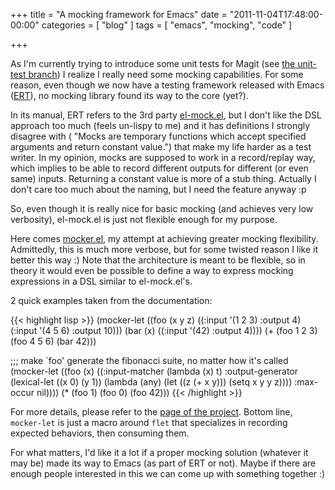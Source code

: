 +++
title = "A mocking framework for Emacs"
date = "2011-11-04T17:48:00-00:00"
categories = [ "blog" ]
tags = [ "emacs", "mocking", "code" ]

+++


As I'm currently trying to introduce some unit tests for Magit (see
[the unit-test branch](https://github.com/magit/magit/tree/unit-tests))
I realize I really need some mocking capabilities. For some reason, even though
we now have a testing framework released with Emacs
([ERT](http://www.emacswiki.org/emacs/ErtTestLibrary)), no mocking library
found its way to the core (yet?).

In its manual, ERT refers to the 3rd party
[el-mock.el](http://www.emacswiki.org/emacs/EmacsLispMock), but I don't like
the DSL approach too much (feels un-lispy to me) and it has definitions
I strongly disagree with ( "Mocks are temporary functions which accept
specified arguments and return constant value.") that make my life harder as
a test writer.  In my opinion, mocks are supposed to work in a record/replay
way, which implies to be able to record different outputs for different (or
even same) inputs. Returning a constant value is more of a stub thing. Actually
I don't care too much about the naming, but I need the feature anyway :p

So, even though it is really nice for basic mocking (and achieves very low
verbosity), el-mock.el is just not flexible enough for my purpose.

Here comes [mocker.el](https://github.com/sigma/mocker.el), my attempt at
achieving greater mocking flexibility.  Admittedly, this is much more verbose,
but for some twisted reason I like it better this way :) Note that the
architecture is meant to be flexible, so in theory it would even be possible to
define a way to express mocking expressions in a DSL similar to el-mock.el's.

2 quick examples taken from the documentation:

{{< highlight lisp >}}
(mocker-let ((foo (x y z)
                  ((:input '(1 2 3) :output 4)
                   (:input '(4 5 6) :output 10)))
             (bar (x)
                  ((:input '(42) :output 4))))
  (+ (foo 1 2 3)
     (foo 4 5 6)
     (bar 42)))
     
;;; make `foo' generate the fibonacci suite, no matter how it's called
(mocker-let ((foo (x)
                  ((:input-matcher (lambda (x) t)
                    :output-generator (lexical-let ((x 0) (y 1))
                                        (lambda (any)
                                          (let ((z (+ x y)))
                                            (setq x y y z))))
                    :max-occur nil))))
  (* (foo 1) (foo 0) (foo 42)))
{{< /highlight >}}

For more details, please refer to the
[page of the project](https://github.com/sigma/mocker.el). Bottom line,
`mocker-let` is just a macro around `flet` that specializes in recording
expected behaviors, then consuming them.

For what matters, I'd like it a lot if a proper mocking solution (whatever it
may be) made its way to Emacs (as part of ERT or not). Maybe if there are
enough people interested in this we can come up with something together :)
